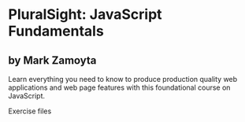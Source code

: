 # PluralSight: JavaScript Fundamentals

## by Mark Zamoyta

Learn everything you need to know to produce production quality web applications and web page features with this foundational course on JavaScript.

Exercise files
 